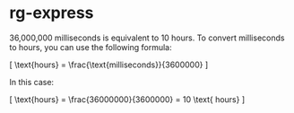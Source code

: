 # rg-express

36,000,000 milliseconds is equivalent to 10 hours. To convert milliseconds to hours, you can use the following formula:

\[ \text{hours} = \frac{\text{milliseconds}}{3600000} \]

In this case:

\[ \text{hours} = \frac{36000000}{3600000} = 10 \text{ hours} \]
